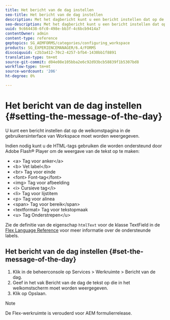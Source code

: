 ```yaml
---
title: Het bericht van de dag instellen
seo-title: Het bericht van de dag instellen
description: Met het dagbericht kunt u een bericht instellen dat op de welkomstpagina in de gebruikersinterface van Workspace moet worden weergegeven.
seo-description: Met het dagbericht kunt u een bericht instellen dat op de welkomstpagina in de gebruikersinterface van Workspace moet worden weergegeven.
uuid: 9c664438-6fc0-498e-bb3f-4c6bcb9414a7
contentOwner: admin
content-type: reference
geptopics: SG_AEMFORMS/categories/configuring_workspace
products: SG_EXPERIENCEMANAGER/6.4/FORMS
discoiquuid: c2b3a412-70c2-4257-bfb4-1430bb1f8891
translation-type: tm+mt
source-git-commit: d04e08e105bba2e6c92d93bcb58839f1b5307bd8
workflow-type: tm+mt
source-wordcount: '206'
ht-degree: 0%

---
```



# Het bericht van de dag instellen {#setting-the-message-of-the-day}

U kunt een bericht instellen dat op de welkomstpagina in de gebruikersinterface van Workspace moet worden weergegeven.

Indien nodig kunt u de HTML-tags gebruiken die worden ondersteund door Adobe Flash® Player om de weergave van de tekst op te maken:

* &lt;a> Tag voor anker&lt;/a>
* &lt;b> Vet label&lt;/b>
* &lt;br> Tag voor einde
* &lt;font> Font-tag&lt;/font>
* &lt;img> Tag voor afbeelding
* &lt;i> Cursieve tag&lt;/i>
* &lt;li> Tag voor lijstitem
* &lt;p> Tag voor alinea
* &lt;span> Tag voor bereik&lt;/span>
* &lt;textformat> Tag voor tekstopmaak
* &lt;u> Tag Onderstrepen&lt;/u>

Zie de definitie van de eigenschap `htmlText` voor de klasse TextField in de [Flex Language Reference](https://www.adobe.com/support/documentation/en/flex/) voor meer informatie over de ondersteunde labels.

## Het bericht van de dag instellen {#set-the-message-of-the-day}

1. Klik in de beheerconsole op Services > Werkruimte > Bericht van de dag.
1. Geef in het vak Bericht van de dag de tekst op die in het welkomstscherm moet worden weergegeven.
1. Klik op Opslaan.

>[!NOTE]
>
>De Flex-werkruimte is verouderd voor AEM formulierrelease.

